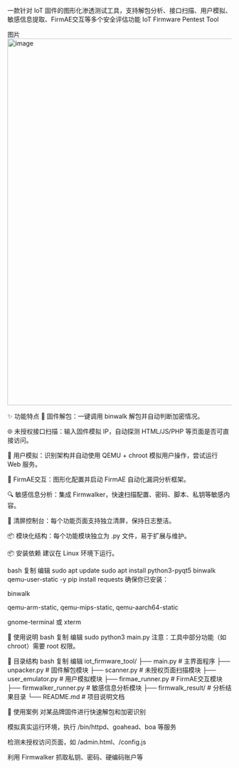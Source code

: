    一款针对 IoT 固件的图形化渗透测试工具，支持解包分析、接口扫描、用户模拟、敏感信息提取、FirmAE交互等多个安全评估功能
IoT Firmware Pentest Tool

图片
<img width="1006" height="825" alt="image" src="https://github.com/user-attachments/assets/a38f468a-f43d-468d-bb67-2aa23aba1712" />


✨ 功能特点
🧩 固件解包：一键调用 binwalk 解包并自动判断加密情况。

🌐 未授权接口扫描：输入固件模拟 IP，自动探测 HTML/JS/PHP 等页面是否可直接访问。

👤 用户模拟：识别架构并自动使用 QEMU + chroot 模拟用户操作，尝试运行 Web 服务。

🧠 FirmAE交互：图形化配置并启动 FirmAE 自动化漏洞分析框架。

🔍 敏感信息分析：集成 Firmwalker，快速扫描配置、密码、脚本、私钥等敏感内容。

🧼 清屏控制台：每个功能页面支持独立清屏，保持日志整洁。

📦 模块化结构：每个功能模块独立为 .py 文件，易于扩展与维护。

📦 安装依赖
建议在 Linux 环境下运行。

bash
复制
编辑
sudo apt update
sudo apt install python3-pyqt5 binwalk qemu-user-static -y
pip install requests
确保你已安装：

binwalk

qemu-arm-static, qemu-mips-static, qemu-aarch64-static

gnome-terminal 或 xterm

🚀 使用说明
bash
复制
编辑
sudo python3 main.py
注意：工具中部分功能（如 chroot）需要 root 权限。


📂 目录结构
bash
复制
编辑
iot_firmware_tool/
├── main.py                  # 主界面程序
├── unpacker.py              # 固件解包模块
├── scanner.py               # 未授权页面扫描模块
├── user_emulator.py         # 用户模拟模块
├── firmae_runner.py         # FirmAE交互模块
├── firmwalker_runner.py     # 敏感信息分析模块
├── firmwalk_result/         # 分析结果目录
└── README.md                # 项目说明文档


🧠 使用案例
对某品牌固件进行快速解包和加密识别

模拟真实运行环境，执行 /bin/httpd、goahead、boa 等服务

检测未授权访问页面，如 /admin.html、/config.js

利用 Firmwalker 抓取私钥、密码、硬编码账户等

